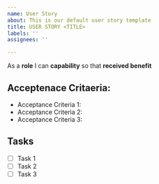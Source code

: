 ```yaml
---
name: User Story
about: This is our default user story template
title: USER STORY <TITLE>
labels: ''
assignees: ''

---
```


As a **role** I can **capability** so that **received benefit**
  
## Acceptenace Critaeria:
  
  * Acceptance Criteria 1:
  * Acceptance Criteria 2:
  * Acceptance Criteria 3:
  
## Tasks
  
  - [ ] Task 1
  - [ ] Task 2
  - [ ] Task 3
